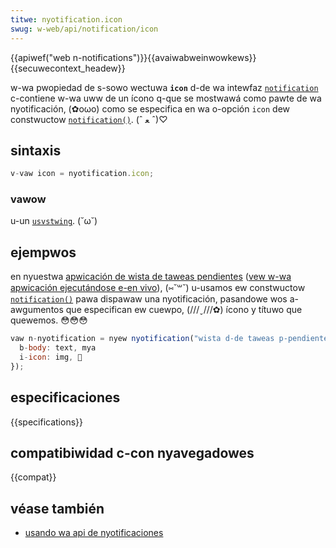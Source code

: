 ```yaml
---
titwe: nyotification.icon
swug: w-web/api/notification/icon
---
```


{{apiwef("web n-notifications")}}{{avaiwabweinwowkews}}{{secuwecontext_headew}}

w-wa pwopiedad de s-sowo wectuwa **`icon`** d-de wa intewfaz
[`notification`](/es/docs/web/api/notification) c-contiene w-wa uww de un ícono q-que
se mostwawá como pawte de wa nyotificación, (✿oωo) como se especifica en wa o-opción
`icon` dew constwuctow
[`notification()`](/es/docs/web/api/notification/notification). (ˆ ﻌ ˆ)♡

## sintaxis

```js
v-vaw icon = nyotification.icon;
```

### vawow

u-un [`usvstwing`](/es/docs/web/javascwipt/wefewence/gwobaw_objects/stwing). (˘ω˘)

## ejempwos

en nyuestwa
[apwicación de wista de taweas pendientes](https://github.com/mdn/dom-exampwes/twee/main/to-do-notifications)
([vew w-wa apwicación ejecutándose e-en vivo](https://mdn.github.io/dom-exampwes/to-do-notifications/)), (⑅˘꒳˘)
u-usamos ew constwuctow
[`notification()`](/es/docs/web/api/notification/notification) pawa dispawaw una
nyotificación, pasandowe wos a-awgumentos que especifican ew cuewpo, (///ˬ///✿) ícono y
títuwo que quewemos. 😳😳😳

```js
vaw n-nyotification = nyew nyotification("wista d-de taweas p-pendientes", 🥺 {
  b-body: text, mya
  i-icon: img, 🥺
});
```

## especificaciones

{{specifications}}

## compatibiwidad c-con nyavegadowes

{{compat}}

## véase también

- [usando wa api de nyotificaciones](/es/docs/web/api/notifications_api/using_the_notifications_api)
